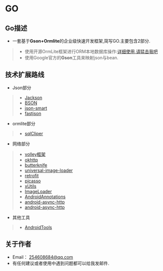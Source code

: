 GO
===============


## Go描述

* 一套基于**Gson+Ormlite**的企业级快速开发框架,简写GO.主要包含2部分.


> * 使用开源OrmLite框架进行ORM本地数据库操作:[详细使用,请猛击我吧](http://ormlite.com/ "OrmLite")
> * 使用Google官方的**Gson**工具来映射json与bean.

## 技术扩展路线

* Json部分

> * [Jackson](http://ormlite.com/ "流行的json")
> * [BSON](https://github.com/lihongjiang "json的变形金刚")
> * [json-smart](https://github.com/lihongjiang "号称比原生json快2倍")
> * [fastjson](https://github.com/lihongjiang "阿里巴巴的json神器")


* ormlite部分

> * [sqlCliper](https://github.com/lihongjiang "sqlite加密神器")


* 网络部分

> * [volley框架](https://github.com/lihongjiang "官方异步下载")
> * [okhttp](https://github.com/lihongjiang/okhttp "http的升级版")
> * [butterknife](https://github.com/lihongjiang "控件和事件的福音")
> * [universal-image-loader](http://ormlite.com/ "图片下载")
> * [retrofit](https://github.com/lihongjiang "控件和事件的福音")
> * [picasso](https://github.com/lihongjiang/picasso "图片下载")
> * [xUtils](https://github.com/wyouflf/xUtils "给力的android开源框架")
> * [ImageLoader](https://github.com/lihongjiang/ImageLoader "图片下载")
> * [AndroidAnnotations](https://github.com/lihongjiang/ImageLoader "官方注解开发包")
> * [android-async-http](https://github.com/lihongjiang/android-async-http "最好用的异步框架哦")
> * [android-async-http](https://github.com/lihongjiang/android-async-http "最好用的异步框架哦")

* 其他工具

>  * [AndroidTools](https://github.com/lihongjiang/androidTools "OrmLite")



## 关于作者

* Email： <254608684@qq.com>
* 有任何建议或者使用中遇到问题都可以给我发邮件.
